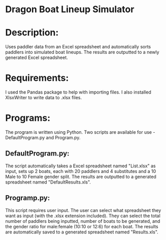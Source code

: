 # Dragon Boat Lineup Simulator

# Description:
Uses paddler data from an Excel spreadsheet and automatically sorts paddlers into simulated boat lineups. 
The results are outputted to a newly generated Excel spreadsheet.

# Requirements:
I used the Pandas package to help with importing files.
I also installed XlsxWriter to write data to .xlsx files.


# Programs:
The program is written using Python.
Two scripts are available for use - DefaultProgram.py and Program.py.


## DefaultProgram.py:
The script automatically takes a Excel spreadsheet named "List.xlsx" as input, sets up 2 boats, each with 20 paddlers and 4 substitutes and a 10 Male to 10 Female gender split. 
The results are outputted to a generated spreadsheet named "DefaultResults.xls".

## Programp.py:
This script requires user input. 
The user can select what spreadsheet they want as input (with the .xlsx extension included).
They can select the total number of paddlers being inputted, number of boats to be generated, and the gender ratio for male:female (10:10 or 12:6) for each boat.
The results are automatically saved to a generated spreadsheet named "Results.xls".
